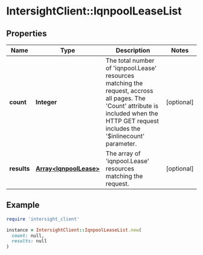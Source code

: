 # IntersightClient::IqnpoolLeaseList

## Properties

| Name | Type | Description | Notes |
| ---- | ---- | ----------- | ----- |
| **count** | **Integer** | The total number of &#39;iqnpool.Lease&#39; resources matching the request, accross all pages. The &#39;Count&#39; attribute is included when the HTTP GET request includes the &#39;$inlinecount&#39; parameter. | [optional] |
| **results** | [**Array&lt;IqnpoolLease&gt;**](IqnpoolLease.md) | The array of &#39;iqnpool.Lease&#39; resources matching the request. | [optional] |

## Example

```ruby
require 'intersight_client'

instance = IntersightClient::IqnpoolLeaseList.new(
  count: null,
  results: null
)
```

